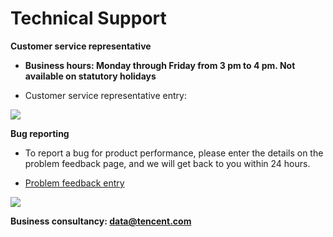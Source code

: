 ﻿# Technical Support

**Customer service representative**
 
- **Business hours: Monday through Friday from 3 pm to 4 pm. Not available on statutory holidays**

- Customer service representative entry:

![](/assets/人工客服.png)

**Bug reporting**

- To report a bug for product performance, please enter the details on the problem feedback page, and we will get back to you within 24 hours.

- [Problem feedback entry](http://xg.qq.com/app/ctr_feedback/index)

![](/assets/问题反馈.png)

**Business consultancy: data@tencent.com**

